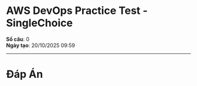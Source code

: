 # AWS DevOps Practice Test - SingleChoice

**Số câu**: 0  
**Ngày tạo**: 20/10/2025 09:59

---


# Đáp Án

